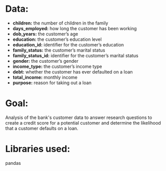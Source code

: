 # Data:

* **children:** the number of children in the family
* **days_employed:** how long the customer has been working
* **dob_years:** the customer’s age
* **education:** the customer’s education level
* **education_id:** identifier for the customer’s education
* **family_status:** the customer’s marital status
* **family_status_id:** identifier for the customer’s marital status
* **gender:** the customer’s gender
* **income_type:** the customer’s income type
* **debt:** whether the customer has ever defaulted on a loan
* **total_income:** monthly income
* **purpose:** reason for taking out a loan

# Goal:

Analysis of the bank's customer data to answer research questions to create a credit score for a potential customer and determine the likelihood that a customer defaults on a loan.

# Libraries used:

pandas
